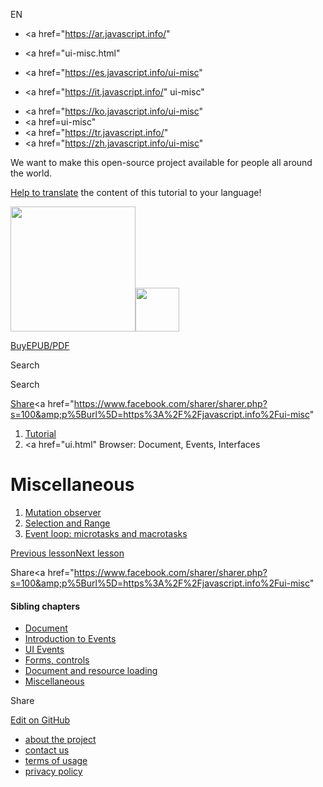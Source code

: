 EN

-   <a href="https://ar.javascript.info/"
-   <a href="ui-misc.html"
-   <a href="https://es.javascript.info/ui-misc"

-   <a href="https://it.javascript.info/"
    ui-misc"

<!-- -->

-   <a href="https://ko.javascript.info/ui-misc"
-   <a href=ui-misc"
-   <a href="https://tr.javascript.info/"
-   <a href="https://zh.javascript.info/ui-misc"

We want to make this open-source project available for people all around the world.

[Help to translate](translate.html) the content of this tutorial to your language!

<a href="index.html" class="sitetoolbar__link sitetoolbar__link_logo"><img src="img/sitetoolbar__logo_en.svg" class="sitetoolbar__logo sitetoolbar__logo_normal" width="200" /><img src="img/sitetoolbar__logo_small_en.svg" class="sitetoolbar__logo sitetoolbar__logo_small" width="70" /></a>

<a href="ebook.html" class="buy-book-button"><span class="buy-book-button__extra-text">Buy</span>EPUB/PDF</a>

Search

Search

<a href="tutorial/map.html" class="map">

<span class="share-icons__title">Share</span><a href="https://twitter.com/share?url=https%3A%2F%2Fjavascript.info%2Fui-misc" class="share share_tw"></a><a href="https://www.facebook.com/sharer/sharer.php?s=100&amp;p%5Burl%5D=https%3A%2F%2Fjavascript.info%2Fui-misc" </a>

1.  <a href="index.html" class="breadcrumbs__link"><span class="breadcrumbs__hidden-text">Tutorial</span></a>
2.  <span id="breadcrumb-1"><a href="ui.html" Browser: Document, Events, Interfaces</span></a></span>

# Miscellaneous

1.  <a href="mutation-observer.html" class="lessons-list__link">Mutation observer</a>
2.  <a href="selection-range.html" class="lessons-list__link">Selection and Range</a>
3.  <a href="event-loop.html" class="lessons-list__link">Event loop: microtasks and macrotasks</a>

<a href="onload-onerror.html" class="page__nav page__nav_prev"><span class="page__nav-text"><span class="page__nav-text-shortcut"></span></span><span class="page__nav-text-alternate">Previous lesson</span></a><a href="mutation-observer.html" class="page__nav page__nav_next"><span class="page__nav-text"><span class="page__nav-text-shortcut"></span></span><span class="page__nav-text-alternate">Next lesson</span></a>

<span class="share-icons__title">Share</span><a href="https://twitter.com/share?url=https%3A%2F%2Fjavascript.info%2Fui-misc" class="share share_tw"></a><a href="https://www.facebook.com/sharer/sharer.php?s=100&amp;p%5Burl%5D=https%3A%2F%2Fjavascript.info%2Fui-misc" </a>

<a href="tutorial/map.html" class="map">

<a href="tutorial/map.html" class="map"></a>

#### Sibling chapters

-   <a href="document.html" class="sidebar__link">Document</a>
-   <a href="events.html" class="sidebar__link">Introduction to Events</a>
-   <a href="event-details.html" class="sidebar__link">UI Events</a>
-   <a href="forms-controls.html" class="sidebar__link">Forms, controls</a>
-   <a href="loading.html" class="sidebar__link">Document and resource loading</a>
-   <a href="ui-misc.html" class="sidebar__link">Miscellaneous</a>

Share

<a href="https://twitter.com/share?url=https%3A%2F%2Fjavascript.info%2Fui-misc" class="share share_tw sidebar__share"></a><a href="https://www.facebook.com/sharer/sharer.php?s=100&amp;p%5Burl%5D=https%3A%2F%2Fjavascript.info%2Fui-misc" class="share share_fb sidebar__share"></a>

<a href="https://github.com/javascript-tutorial/en.javascript.info/blob/master/2-ui/99-ui-misc" class="sidebar__link">Edit on GitHub</a>

-   <a href="about.html" class="page-footer__link">about the project</a>
-   <a href="about.html#contact-us" class="page-footer__link">contact us</a>
-   <a href="terms.html" class="page-footer__link">terms of usage</a>
-   <a href="privacy.html" class="page-footer__link">privacy policy</a>
